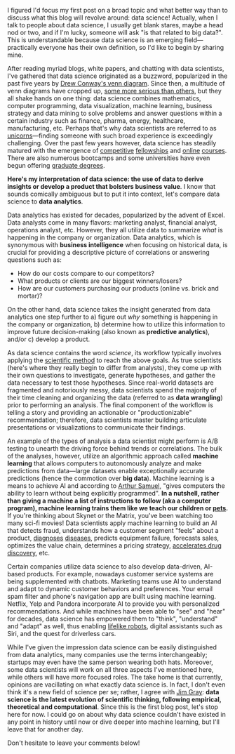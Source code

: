 I figured I'd focus my first post on a broad topic and what better way than to discuss what this blog will revolve around: data science! Actually, when I talk to people about data science, I usually get blank stares, maybe a head nod or two, and if I'm lucky, someone will ask "is that related to big data?". This is understandable because data science is an emerging field&mdash;practically everyone has their own definition, so I'd like to begin by sharing mine.
<!-- TEASER_END -->

After reading myriad blogs, white papers, and chatting with data scientists, I've gathered that data science originated as a buzzword, popularized in the past five years by [Drew Conway's venn diagram](http://drewconway.com/zia/2013/3/26/the-data-science-venn-diagram). Since then, a multitude of venn diagrams have cropped up, [some more serious than others](http://joelgrus.com/2013/06/09/post-prism-data-science-venn-diagram), but they all shake hands on one thing: data science combines mathematics, computer programming, data visualization, machine learning, business strategy and data mining to solve problems and answer questions within a certain industry such as finance, pharma, energy, healthcare, manufacturing, etc. Perhaps that's why data scientists are referred to as [unicorns](http://www.forbes.com/sites/theopriestley/2015/07/01/chasing-big-data-and-the-data-scientist-unicorn/#2529a3693bdb)&mdash;finding someone with such broad experience is exceedingly challenging. Over the past few years however, data science has steadily matured with the emergence of [competitive](https://www.thedataincubator.com) [fellowships](http://insightdatascience.com) and [online](https://www.coursera.org/browse/data-science) [courses](https://www.udacity.com/courses/data-science). There are also numerous bootcamps and some universities have even begun offering [graduate degrees](https://datascience.berkeley.edu).

**Here's my interpretation of data science: the use of data to derive insights or develop a product that bolsters business value**. I know that sounds comically ambiguous but to put it into context, let's compare data science to **data analytics**.

Data analytics has existed for decades, popularized by the advent of Excel. Data analysts come in many flavors: marketing analyst, financial analyst, operations analyst, etc. However, they all utilize data to summarize *what* is happening in the company or organization. Data analytics, which is synonymous with **business intelligence** when focusing on historical data, is crucial for providing a descriptive picture of correlations or answering questions such as:

- How do our costs compare to our competitors? 
- What products or clients are our biggest winners/losers?
- How are our customers purchasing our products (online vs. brick and mortar)? 

On the other hand, data science takes the insight generated from data analytics one step further to a) figure out *why* something is happening in the company or organization, b) determine how to utilize this information to improve future decision-making (also known as **predictive analytics**), and/or c) develop a product. 

As data science contains the word *science*, its workflow typically involves applying the [scientific method](http://science.howstuffworks.com/innovation/scientific-experiments/scientific-method6.htm) to reach the above goals. As true scientists (here's where they really begin to differ from analysts), they come up with their own questions to investigate, generate hypotheses, and gather the data necessary to test those hypotheses. Since real-world datasets are fragmented and notoriously messy, data scientists spend the majority of their time cleaning and organizing the data (referred to as **data wrangling**) prior to performing an analysis. The final component of the workflow is telling a story and providing an actionable or "productionizable" recommendation; therefore, data scientists master building articulate presentations or visualizations to communicate their findings.

An example of the types of analysis a data scientist might perform is A/B testing to unearth the driving force behind trends or correlations. The bulk of the analyses, however, utilize an algorithmic approach called **machine learning** that allows computers to autonomously analyze and make predictions from data&mdash;large datasets enable exceptionally accurate predictions (hence the commotion over **big data**). Machine learning is a means to achieve AI and according to [Arthur Samuel](http://domino.research.ibm.com/tchjr/journalindex.nsf/600cc5649e2871db852568150060213c/3d602ed510e01ee985256bfa0067fb65!OpenDocument), "gives computers the ability to learn without being explicitly programmed". **In a nutshell, rather than giving a machine a list of instructions to follow (aka a computer program), machine learning trains them like we teach our children or [pets](https://www.wired.com/2016/05/the-end-of-code).** If you're thinking about Skynet or the Matrix, you've been watching too many sci-fi movies! Data scientists apply machine learning to build an AI that detects fraud, understands how a customer segment "feels" about a product, [diagnoses](https://blog.insightdatascience.com/head-over-heels-detecting-parkinsons-disease-from-accelerometer-data-b36aa46e320b#.gymp0w30k) [diseases](http://www.slate.com/articles/health_and_science/ucsc2015/2015/04/decoding_and_defeating_cancer_with_data_science.html), predicts equipment failure, forecasts sales, optimizes the value chain, determines a pricing strategy, [accelerates drug discovery](http://www.huffingtonpost.com/adi-gaskell/using-machine-learning-to_b_12049046.html), etc.

Certain companies utilize data science to also develop data-driven, AI-based products. For example, nowadays customer service systems are being supplemented with chatbots. Marketing teams use AI to understand and adapt to dynamic customer behaviors and preferences. Your email spam filter and phone's navigation app are built using machine learning. Netflix, Yelp and Pandora incorporate AI to provide you with personalized recommendations. And while machines have been able to "see" and "hear" for decades, data science has empowered them to "think", "understand" and "adapt" as well, thus enabling [lifelike robots](https://www.youtube.com/watch?v=rVlhMGQgDkY&t=2s), digital assistants such as Siri, and the quest for driverless cars.

While I've given the impression data science can be easily distinguished from data analytics, many companies use the terms interchangeably; startups may even have the same person wearing both hats. Moreover, some data scientists will work on all three aspects I've mentioned here, while others will have more focused roles. The take home is that currently, opinions are vacillating on what exactly data science is. In fact, I don't even think it's a new field of science per se; rather, I agree with [Jim Gray](https://www.amazon.com/Fourth-Paradigm-Data-Intensive-Scientific-Discovery/dp/0982544200): **data science is the latest evolution of scientific thinking, following empirical, theoretical and computational**. Since this is the first blog post, let's stop here for now. I could go on about why data science couldn't have existed in any point in history until now or dive deeper into machine learning, but I'll leave that for another day. 

Don't hesitate to leave your comments below!